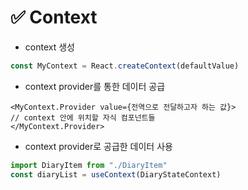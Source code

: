 # ✅ Context
* context 생성
```js
const MyContext = React.createContext(defaultValue)
```

* context provider를 통한 데이터 공급
```
<MyContext.Provider value={전역으로 전달하고자 하는 값}>
// context 안에 위치할 자식 컴포넌트들
</MyContext.Provider>
```

* context provider로 공급한 데이터 사용
```js
import DiaryItem from "./DiaryItem"
const diaryList = useContext(DiaryStateContext)
```
